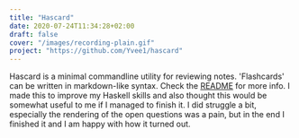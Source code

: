 ```yaml
---
title: "Hascard"
date: 2020-07-24T11:34:28+02:00
draft: false
cover: "/images/recording-plain.gif"
project: "https://github.com/Yvee1/hascard"
---
```


Hascard is a minimal commandline utility for reviewing notes. 'Flashcards' can be written in markdown-like syntax. Check the [README](https://github.com/Yvee1/hascard#readme) for more info. I made this to improve my Haskell skills and also thought this would be somewhat useful to me if I managed to finish it. I did struggle a bit, especially the rendering of the open questions was a pain, but in the end I finished it and I am happy with how it turned out.
